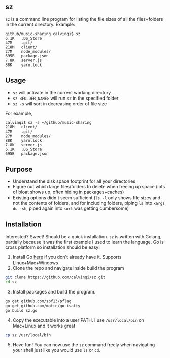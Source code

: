 ## sz
`sz` is a command line program for listing the file sizes of all the files+folders in the current directory. Example:
```
github/music-sharing calvinqi$ sz
6.1K   .DS_Store
47M    .git/
218M   client/
27M    node_modules/
695B   package.json
7.8K   server.js
88K    yarn.lock
```

## Usage
* `sz` will activate in the current working directory
* `sz <FOLDER_NAME>` will run sz in the specified folder
* `sz -s` will sort in decreasing order of file size

For example,
```
calvinqi$ sz -s ~/github/music-sharing
218M   client/
47M    .git/
27M    node_modules/
88K    yarn.lock
7.8K   server.js
6.1K   .DS_Store
695B   package.json
```


## Purpose
* Understand the disk space footprint for all your directories
* Figure out which large files/folders to delete when freeing up space (lots of bloat shows up, often hiding in packages+caches)
* Existing options didn't seem sufficient (`ls -l` only shows file sizes and not the contents of folders, and for including folders, piping `ls` into `xargs du -sh`, piped again into `sort` was getting cumbersome)

## Installation
Interested? Sweet! Should be a quick installation. `sz` is written with Golang, partially because it was the first example I used to learn the language. Go is cross platform so installation should be easy!
1. Install Go [here](https://golang.org/doc/install) if you don't already have it. Supports Linux+Mac+Windows
2. Clone the repo and navigate inside build the program
```bash
git clone https://github.com/calvinqi/sz.git
cd sz
```
3. Install packages and build the program.
```bash
go get github.com/spf13/pflag
go get github.com/mattn/go-isatty
go build sz.go
```
4. Copy the executable into a user PATH. I use `/usr/local/bin` on Mac+Linux and it works great
```bash
cp sz /usr/local/bin
```
5. Have fun! You can now use the `sz` command freely when navigating your shell just like you would use `ls` or `cd`.
